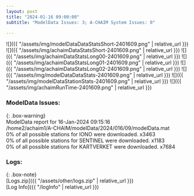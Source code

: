 ```yaml
---
layout: post
title: "2024-01-16 09:00:00"
subtitle: "ModelData Issues: 3; A-CHAIM System Issues: 0"

---
```


![]({{ "/assets/img/modelDataDataStatsShort-2401609.png" | relative_url }})
![]({{ "/assets/img/achaimDataStatsShort-2401609.png" | relative_url }})
![]({{ "/assets/img/achaimDataStatsLong00-2401609.png" | relative_url }})
![]({{ "/assets/img/achaimDataStatsLong01-2401609.png" | relative_url }})
![]({{ "/assets/img/achaimDataStatsLong02-2401609.png" | relative_url }})
![]({{ "/assets/img/modelDataDataStats-2401609.png" | relative_url }})
![]({{ "/assets/img/modelDataStationStats-2401609.png" | relative_url }})
![]({{ "/assets/img/achaimRunTime-2401609.png" | relative_url }})


### ModelData Issues:  
  
{: .box-warning}  
 ModelData report for 16-Jan-2024 09:15:16   
 /home2/achaim1/A-CHAIM/modelData/2024/016/09/modelData.mat   
 0% of all possible stations for IONO were downloaded. x3463   
 0% of all possible stations for SENTINEL were downloaded. x1183   
 0% of all possible stations for KARTVERKET were downloaded. x7684   
  


### Logs:  
  
{: .box-note}  
[Logs.zip]({{ "/assets/other/logs.zip" | relative_url }})  
[Log Info]({{ "/logInfo" | relative_url }})  
